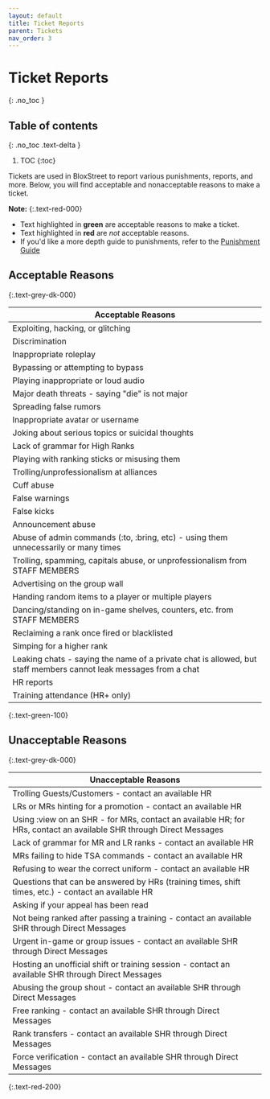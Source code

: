 ```yaml
---
layout: default
title: Ticket Reports
parent: Tickets
nav_order: 3
---
```


# Ticket Reports
{: .no_toc }

## Table of contents
{: .no_toc .text-delta }

1. TOC
{:toc}

Tickets are used in BloxStreet to report various punishments, reports, and more. Below, you will find acceptable and nonacceptable reasons to make a ticket.

**Note:**
{:.text-red-000} 
- Text highlighted in **green** are acceptable reasons to make a ticket.
- Text highlighted in **red** are *not* acceptable reasons. 
- If you'd like a more depth guide to punishments, refer to the [Punishment Guide](https://support.bloxstreet.store/guides/punishment-guide.html)

## Acceptable Reasons
{:.text-grey-dk-000}

| Acceptable Reasons | 
| ------ | 
| Exploiting, hacking, or glitching | 
| Discrimination |
| Inappropriate roleplay | 
| Bypassing or attempting to bypass | 
| Playing inappropriate or loud audio | 
| Major death threats - saying "die" is not major | 
| Spreading false rumors | 
| Inappropriate avatar or username | 
| Joking about serious topics or suicidal thoughts | 
| Lack of grammar for High Ranks | 
| Playing with ranking sticks or misusing them | 
| Trolling/unprofessionalism at alliances | 
| Cuff abuse | 
| False warnings |
| False kicks | 
| Announcement abuse | 
| Abuse of admin commands (:to, :bring, etc) - using them unnecessarily or many times | 
| Trolling, spamming, capitals abuse, or unprofessionalism from STAFF MEMBERS |
| Advertising on the group wall | 
| Handing random items to a player or multiple players |
| Dancing/standing on in-game shelves, counters, etc. from STAFF MEMBERS | 
| Reclaiming a rank once fired or blacklisted | 
| Simping for a higher rank | 
| Leaking chats - saying the name of a private chat is allowed, but staff members cannot leak messages from a chat |
| HR reports |
| Training attendance (HR+ only) |
{:.text-green-100} 

## Unacceptable Reasons 
{:.text-grey-dk-000}

| Unacceptable Reasons | 
| ------ | 
| Trolling Guests/Customers - contact an available HR |
| LRs or MRs hinting for a promotion - contact an available HR | 
| Using :view on an SHR - for MRs, contact an available HR; for HRs, contact an available SHR through Direct Messages| 
| Lack of grammar for MR and LR ranks - contact an available HR | 
| MRs failing to hide TSA commands - contact an available HR | 
| Refusing to wear the correct uniform - contact an available HR | 
| Questions that can be answered by HRs (training times, shift times, etc.) - contact an available HR | 
| Asking if your appeal has been read | 
| Not being ranked after passing a training - contact an available SHR through Direct Messages | 
| Urgent in-game or group issues - contact an available SHR through Direct Messages | 
| Hosting an unofficial shift or training session - contact an available SHR through Direct Messages |
| Abusing the group shout - contact an available SHR through Direct Messages |
| Free ranking - contact an available SHR through Direct Messages |
| Rank transfers - contact an available SHR through Direct Messages| 
| Force verification - contact an available SHR through Direct Messages|
{:.text-red-200} 
